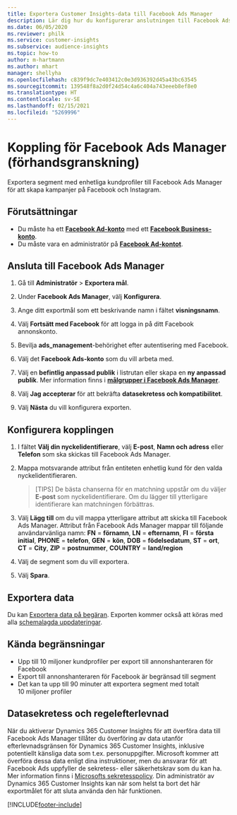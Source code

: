 ```yaml
---
title: Exportera Customer Insights-data till Facebook Ads Manager
description: Lär dig hur du konfigurerar anslutningen till Facebook Ads Manager.
ms.date: 06/05/2020
ms.reviewer: philk
ms.service: customer-insights
ms.subservice: audience-insights
ms.topic: how-to
author: m-hartmann
ms.author: mhart
manager: shellyha
ms.openlocfilehash: c839f9dc7e403412c0e3d936392d45a43bc63545
ms.sourcegitcommit: 139548f8a2d0f24d54c4a6c404a743eeeb8ef8e0
ms.translationtype: HT
ms.contentlocale: sv-SE
ms.lasthandoff: 02/15/2021
ms.locfileid: "5269996"
---
```

# <a name="connector-for-facebook-ads-manager-preview"></a>Koppling för Facebook Ads Manager (förhandsgranskning)

Exportera segment med enhetliga kundprofiler till Facebook Ads Manager för att skapa kampanjer på Facebook och Instagram.

## <a name="prerequisites"></a>Förutsättningar

- Du måste ha ett [**Facebook Ad-konto**](https://www.facebook.com/business/learn/lessons/step-by-step-ads-manager-account) med ett [**Facebook Business-konto**](https://business.facebook.com/).
- Du måste vara en administratör på [**Facebook Ad-kontot**](https://www.facebook.com/business/learn/lessons/step-by-step-ads-manager-account).

## <a name="connect-to-facebook-ads-manager"></a>Ansluta till Facebook Ads Manager

1. Gå till **Administratör** > **Exportera mål**.

1. Under **Facebook Ads Manager**, välj **Konfigurera**.

1. Ange ditt exportmål som ett beskrivande namn i fältet **visningsnamn**.

1. Välj **Fortsätt med Facebook** för att logga in på ditt Facebook annonskonto.

1. Bevilja **ads_management**-behörighet efter autentisering med Facebook.

1. Välj det **Facebook Ads-konto** som du vill arbeta med.

1. Välj en **befintlig anpassad publik** i listrutan eller skapa en **ny anpassad publik**. Mer information finns i [**målgrupper i Facebook Ads Manager**](https://www.facebook.com/business/help/744354708981227?id=2469097953376494).

1. Välj **Jag accepterar** för att bekräfta **datasekretess och kompatibilitet**.

1. Välj **Nästa** du vill konfigurera exporten.

## <a name="configure-the-connector"></a>Konfigurera kopplingen

1. I fältet **Välj din nyckelidentifierare**, välj **E-post**, **Namn och adress** eller **Telefon** som ska skickas till Facebook Ads Manager.

1. Mappa motsvarande attribut från entiteten enhetlig kund för den valda nyckelidentifieraren.
   > [TIPS] De bästa chanserna för en matchning uppstår om du väljer **E-post** som nyckelidentifierare. Om du lägger till ytterligare identifierare kan matchningen förbättras.

1. Välj **Lägg till** om du vill mappa ytterligare attribut att skicka till Facebook Ads Manager. Attribut från Facebook Ads Manager mappar till följande användarvänliga namn: **FN** = **förnamn**, **LN** = **efternamn**, **FI** = **första initial**, **PHONE** = **telefon**, **GEN** = **kön**, **DOB** = **födelsedatum**, **ST** = **ort**, **CT** = **City**, **ZIP** = **postnummer**, **COUNTRY** = **land/region**

1. Välj de segment som du vill exportera.

1. Välj **Spara**.

## <a name="export-the-data"></a>Exportera data

Du kan [Exportera data på begäran](export-destinations.md). Exporten kommer också att köras med alla [schemalagda uppdateringar](system.md#schedule-tab).

## <a name="known-limitations"></a>Kända begränsningar

- Upp till 10 miljoner kundprofiler per export till annonshanteraren för Facebook 
- Export till annonshanteraren för Facebook är begränsad till segment
- Det kan ta upp till 90 minuter att exportera segment med totalt 10 miljoner profiler

## <a name="data-privacy-and-compliance"></a>Datasekretess och regelefterlevnad

När du aktiverar Dynamics 365 Customer Insights för att överföra data till Facebook Ads Manager tillåter du överföring av data utanför efterlevnadsgränsen för Dynamics 365 Customer Insights, inklusive potentiellt känsliga data som t.ex. personuppgifter. Microsoft kommer att överföra dessa data enligt dina instruktioner, men du ansvarar för att Facebook Ads uppfyller de sekretess- eller säkerhetskrav som du kan ha. Mer information finns i [Microsofts sekretesspolicy](https://go.microsoft.com/fwlink/?linkid=396732).
Din administratör av Dynamics 365 Customer Insights kan när som helst ta bort det här exportmålet för att sluta använda den här funktionen.


[!INCLUDE[footer-include](../includes/footer-banner.md)]